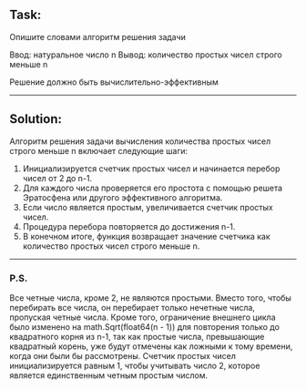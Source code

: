 ## Task:
Опишите словами алгоритм решения задачи

Ввод: натуральное число n
Вывод: количество простых чисел строго меньше n

Решение должно быть вычислительно-эффективным

---
## Solution:
Алгоритм решения задачи вычисления количества простых чисел строго меньше n включает следующие шаги:

1. Инициализируется счетчик простых чисел и начинается перебор чисел от 2 до n-1.
2. Для каждого числа проверяется его простота с помощью решета Эратосфена или другого эффективного алгоритма.
3. Если число является простым, увеличивается счетчик простых чисел.
4. Процедура перебора повторяется до достижения n-1.
5. В конечном итоге, функция возвращает значение счетчика как количество простых чисел строго меньше n.

---

### P.S. 
Все четные числа, кроме 2, не являются простыми. 
Вместо того, чтобы перебирать все числа, он перебирает только нечетные числа, пропуская четные числа. Кроме того, ограничение внешнего цикла было изменено на math.Sqrt(float64(n - 1)) для повторения только до квадратного корня из n-1, так как простые числа, превышающие квадратный корень, уже будут отмечены как ложными к тому времени, когда они были бы рассмотрены.
Счетчик простых чисел инициализируется равным 1, чтобы учитывать число 2, которое является единственным четным простым числом.